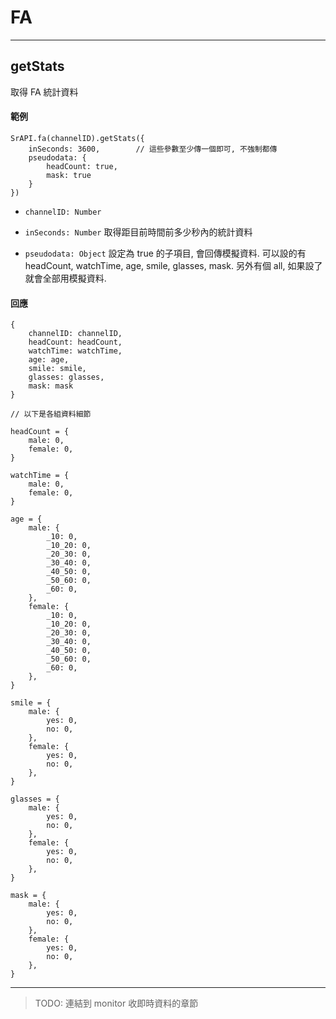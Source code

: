 # FA

---

## getStats

取得 FA 統計資料

#### 範例

```
SrAPI.fa(channelID).getStats({
    inSeconds: 3600,        // 這些參數至少傳一個即可, 不強制都傳     
    pseudodata: {
        headCount: true,
        mask: true
    }
})
```

- `channelID: Number`

- `inSeconds: Number` 取得距目前時間前多少秒內的統計資料

- `pseudodata: Object` 設定為 true 的子項目, 會回傳模擬資料. 可以設的有 headCount, watchTime, age, smile, glasses, mask. 另外有個 all, 如果設了就會全部用模擬資料.


#### 回應

```
{
    channelID: channelID,
    headCount: headCount,
    watchTime: watchTime,
    age: age,
    smile: smile,
    glasses: glasses,
    mask: mask
}

// 以下是各組資料細節

headCount = {
    male: 0,
    female: 0,
}

watchTime = {
    male: 0,
    female: 0,
}

age = {
    male: {
        _10: 0,
        _10_20: 0,
        _20_30: 0,
        _30_40: 0,
        _40_50: 0,
        _50_60: 0,
        _60: 0,
    },
    female: {
        _10: 0,
        _10_20: 0,
        _20_30: 0,
        _30_40: 0,
        _40_50: 0,
        _50_60: 0,
        _60: 0,
    },
}

smile = {
    male: {
        yes: 0,
        no: 0,
    },
    female: {
        yes: 0,
        no: 0,
    },
}

glasses = {
    male: {
        yes: 0,
        no: 0,
    },
    female: {
        yes: 0,
        no: 0,
    },
}

mask = {
    male: {
        yes: 0,
        no: 0,
    },
    female: {
        yes: 0,
        no: 0,
    },
}
```

---

> TODO: 連結到 monitor 收即時資料的章節
